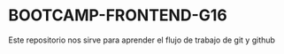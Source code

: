 # BOOTCAMP-FRONTEND-G16

Este repositorio nos sirve para aprender el flujo de trabajo de git y github